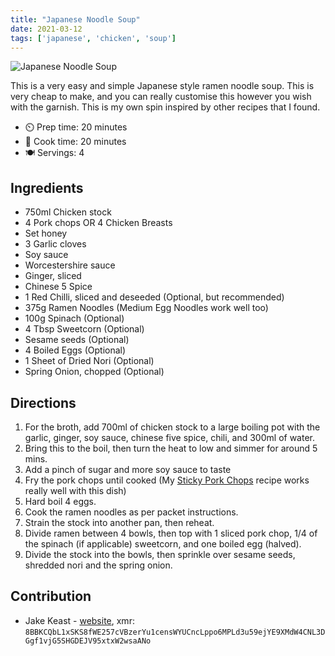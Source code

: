 ```yaml
---
title: "Japanese Noodle Soup"
date: 2021-03-12
tags: ['japanese', 'chicken', 'soup']
---
```


![Japanese Noodle Soup](/pix/japanese-noodle-soup.webp)

This is a very easy and simple Japanese style ramen noodle soup. This is very cheap to make, and you can really customise this however you wish with the garnish. This is my own spin inspired by other recipes that I found.

- ⏲️ Prep time: 20 minutes
- 🍳 Cook time: 20 minutes
- 🍽️ Servings: 4

## Ingredients

- 750ml Chicken stock
- 4 Pork chops OR 4 Chicken Breasts
- Set honey
- 3 Garlic cloves
- Soy sauce
- Worcestershire sauce
- Ginger, sliced
- Chinese 5 Spice
- 1 Red Chilli, sliced and deseeded (Optional, but recommended)
- 375g Ramen Noodles (Medium Egg Noodles work well too)
- 100g Spinach (Optional)
- 4 Tbsp Sweetcorn (Optional)
- Sesame seeds (Optional)
- 4 Boiled Eggs (Optional)
- 1 Sheet of Dried Nori (Optional)
- Spring Onion, chopped (Optional)

## Directions

1. For the broth, add 700ml of chicken stock to a large boiling pot with the garlic, ginger, soy sauce, chinese five spice, chili, and 300ml of water.
2. Bring this to the boil, then turn the heat to low and simmer for around 5 mins.
3. Add a pinch of sugar and more soy sauce to taste
4. Fry the pork chops until cooked (My [Sticky Pork Chops](https://based.cooking/sticky-porkchops) recipe works really well with this dish)
5. Hard boil 4 eggs.
6. Cook the ramen noodles as per packet instructions.
7. Strain the stock into another pan, then reheat.
8. Divide ramen between 4 bowls, then top with 1 sliced pork chop, 1/4 of the spinach (if applicable) sweetcorn, and one boiled egg (halved).
9. Divide the stock into the bowls, then sprinkle over sesame seeds, shredded nori and the spring onion.

## Contribution

- Jake Keast - [website](https://jakekeast.xyz), xmr: `8BBKCQbL1xSKS8fWE257cVBzerYu1censWYUCncLppo6MPLd3u59ejYE9XMdW4CNL3DGgf1vjG5SHGDEJV95xtxW2wsaANo`
